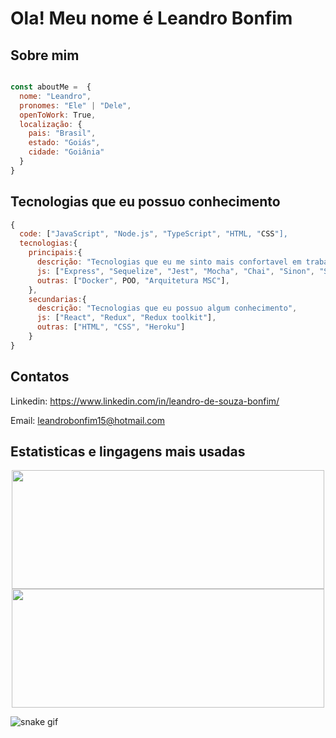 <h1 align="left"> Ola! Meu nome é Leandro Bonfim </h1>

## Sobre mim

~~~javascript

const aboutMe =  {
  nome: "Leandro",
  pronomes: "Ele" | "Dele",
  openToWork: True,
  localização: {
    pais: "Brasil",
    estado: "Goiás",
    cidade: "Goiânia"
  }
}
~~~
## Tecnologias que eu possuo conhecimento

~~~javascript
{
  code: ["JavaScript", "Node.js", "TypeScript", "HTML, "CSS"],
  tecnologias:{
    principais:{
      descrição: "Tecnologias que eu me sinto mais confortavel em trabalhar",
      js: ["Express", "Sequelize", "Jest", "Mocha", "Chai", "Sinon", "Swagger"],
      outras: ["Docker", POO, "Arquitetura MSC"],
    },
    secundarias:{
      descrição: "Tecnologias que eu possuo algum conhecimento",
      js: ["React", "Redux", "Redux toolkit"],
      outras: ["HTML", "CSS", "Heroku"]
    }
}
~~~


<h2 align="left"> Contatos </h2>

Linkedin: https://www.linkedin.com/in/leandro-de-souza-bonfim/

Email: leandrobonfim15@hotmail.com

<h2 align="left"> Estatisticas e lingagens mais usadas </h2>

<div align="center">

  <a href="https://github.com/Leandroswq">
  <img height="190px" width="500px" display="block" src="https://github-readme-stats.vercel.app/api?username=Leandroswq&show_icons=true&theme=dark&include_all_commits=true&count_private=true"/>

  <img height="190px" width="500px" src="https://github-readme-stats.vercel.app/api/top-langs/?username=Leandroswq&layout=compact&langs_count=7&theme=dark"/>
  </a>
</div>


![snake gif](https://github.com/Leandroswq/Leandroswq/blob/output/github-contribution-grid-snake.svg)

